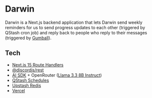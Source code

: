 # Darwin

Darwin is a Next.js backend application that lets Darwin send weekly reminders for us to send progress updates to each other (triggered by QStash cron job) and reply back to people who reply to their messages (triggered by [Gumball](https://github.com/mikeploythai/darwin/tree/main/apps/gumball)).

## Tech

* [Next.js 15 Route Handlers](https://nextjs.org/docs/app/guides/backend-for-frontend)
* [@discordjs/rest](https://discord.js.org/docs/packages/rest/main)
* [AI SDK](https://ai-sdk.dev) + OpenRouter ([Llama 3.3 8B Instruct](https://openrouter.ai/meta-llama/llama-3.3-8b-instruct:free))
* [QStash Schedules](https://upstash.com/docs/qstash/features/schedules)
* [Upstash Redis](https://upstash.com/docs/redis)
* [Vercel](https://vercel.com)